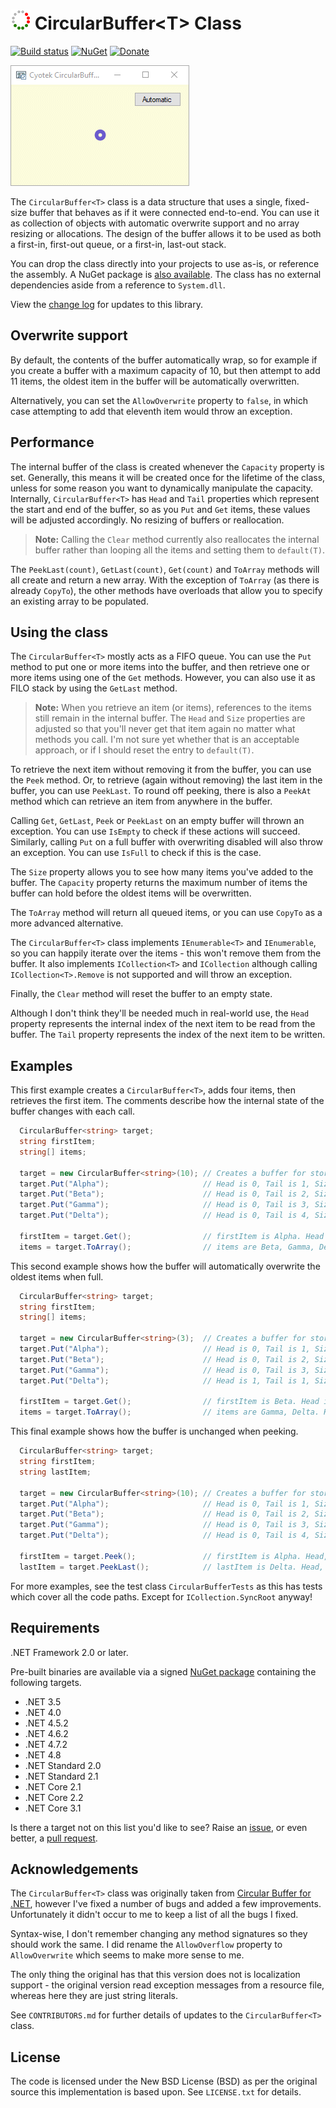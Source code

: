 # ![Icon][iconimg] CircularBuffer&lt;T> Class

[![Build status][ci]][ciimg]
[![NuGet][nugetimg]][nuget]
[![Donate][donateimg]][donate]

![Demo][demoimg]

The `CircularBuffer<T>` class is a data structure that uses a
single, fixed-size buffer that behaves as if it were connected
end-to-end. You can use it as collection of objects with
automatic overwrite support and no array resizing or
allocations. The design of the buffer allows it to be used as
both a first-in, first-out queue, or a first-in, last-out stack.

You can drop the class directly into your projects to use as-is,
or reference the assembly. A NuGet package is [also
available][nuget]. The class has no external dependencies aside from
a reference to `System.dll`.

View the [change log][8] for updates to this library.

## Overwrite support

By default, the contents of the buffer automatically wrap, so
for example if you create a buffer with a maximum capacity of
10, but then attempt to add 11 items, the oldest item in the
buffer will be automatically overwritten.

Alternatively, you can set the `AllowOverwrite` property to
`false`, in which case attempting to add that eleventh item
would throw an exception.

## Performance

The internal buffer of the class is created whenever the
`Capacity` property is set. Generally, this means it will be
created once for the lifetime of the class, unless for some
reason you want to dynamically manipulate the capacity.
Internally, `CircularBuffer<T>` has `Head` and `Tail` properties
which represent the start and end of the buffer, so as you `Put`
and `Get` items, these values will be adjusted accordingly. No
resizing of buffers or reallocation.

> **Note:** Calling the `Clear` method currently also
> reallocates the internal buffer rather than looping all the
> items and setting them to `default(T)`.

The `PeekLast(count)`, `GetLast(count)`, `Get(count)` and
`ToArray` methods will all create and return a new array. With
the exception of `ToArray` (as there is already `CopyTo`), the
other methods have overloads that allow you to specify an
existing array to be populated.

## Using the class

The `CircularBuffer<T>` mostly acts as a FIFO queue. You can use
the `Put` method to put one or more items into the buffer, and
then retrieve one or more items using one of the `Get` methods.
However, you can also use it as FILO stack by using the
`GetLast` method.

> **Note:** When you retrieve an item (or items), references to
> the items still remain in the internal buffer. The `Head` and
> `Size` properties are adjusted so that you'll never get that
> item again no matter what methods you call. I'm not sure yet
> whether that is an acceptable approach, or if I should reset
> the entry to `default(T)`.

To retrieve the next item without removing it from the buffer,
you can use the `Peek` method. Or, to retrieve (again without
removing) the last item in the buffer, you can use `PeekLast`.
To round off peeking, there is also a `PeekAt` method which can
retrieve an item from anywhere in the buffer.

Calling `Get`, `GetLast`, `Peek` or `PeekLast` on an empty
buffer will thrown an exception. You can use `IsEmpty` to check
if these actions will succeed. Similarly, calling `Put` on a
full buffer with overwriting disabled will also throw an
exception. You can use `IsFull` to check if this is the case.

The `Size` property allows you to see how many items you've
added to the buffer. The `Capacity` property returns the maximum
number of items the buffer can hold before the oldest items will
be overwritten.

The `ToArray` method will return all queued items, or you can
use `CopyTo` as a more advanced alternative.

The `CircularBuffer<T>` class implements `IEnumerable<T>` and
`IEnumerable`, so you can happily iterate over the items - this
won't remove them from the buffer. It also implements
`ICollection<T>` and `ICollection` although calling
`ICollection<T>.Remove` is not supported and will throw an
exception.

Finally, the `Clear` method will reset the buffer to an empty
state.

Although I don't think they'll be needed much in real-world use,
the `Head` property represents the internal index of the next
item to be read from the buffer. The `Tail` property represents
the index of the next item to be written.

## Examples

This first example creates a `CircularBuffer<T>`, adds four
items, then retrieves the first item. The comments describe how
the internal state of the buffer changes with each call.

```csharp
  CircularBuffer<string> target;
  string firstItem;
  string[] items;

  target = new CircularBuffer<string>(10); // Creates a buffer for storing up to 10 items
  target.Put("Alpha");                     // Head is 0, Tail is 1, Size is 1
  target.Put("Beta");                      // Head is 0, Tail is 2, Size is 2
  target.Put("Gamma");                     // Head is 0, Tail is 3, Size is 3
  target.Put("Delta");                     // Head is 0, Tail is 4, Size is 4

  firstItem = target.Get();                // firstItem is Alpha. Head is 1, Tail is 4, Size is 3
  items = target.ToArray();                // items are Beta, Gamma, Delta. Head, Tail and Size are unchanged.
```

This second example shows how the buffer will automatically
overwrite the oldest items when full.

```csharp
  CircularBuffer<string> target;
  string firstItem;
  string[] items;

  target = new CircularBuffer<string>(3);  // Creates a buffer for storing up to 3 items
  target.Put("Alpha");                     // Head is 0, Tail is 1, Size is 1
  target.Put("Beta");                      // Head is 0, Tail is 2, Size is 2
  target.Put("Gamma");                     // Head is 0, Tail is 3, Size is 3
  target.Put("Delta");                     // Head is 1, Tail is 1, Size is 3

  firstItem = target.Get();                // firstItem is Beta. Head is 2, Tail is 1, Size is 2
  items = target.ToArray();                // items are Gamma, Delta. Head, Tail and Size are unchanged.
```

This final example shows how the buffer is unchanged when
peeking.

```csharp
  CircularBuffer<string> target;
  string firstItem;
  string lastItem;

  target = new CircularBuffer<string>(10); // Creates a buffer for storing up to 10 items
  target.Put("Alpha");                     // Head is 0, Tail is 1, Size is 1
  target.Put("Beta");                      // Head is 0, Tail is 2, Size is 2
  target.Put("Gamma");                     // Head is 0, Tail is 3, Size is 3
  target.Put("Delta");                     // Head is 0, Tail is 4, Size is 4

  firstItem = target.Peek();               // firstItem is Alpha. Head, Tail and Size are unchanged.
  lastItem = target.PeekLast();            // lastItem is Delta. Head, Tail and Size are unchanged.
```

For more examples, see the test class `CircularBufferTests` as
this has tests which cover all the code paths. Except for
`ICollection.SyncRoot` anyway!

## Requirements

.NET Framework 2.0 or later.

Pre-built binaries are available via a signed [NuGet package][nuget]
containing the following targets.

* .NET 3.5
* .NET 4.0
* .NET 4.5.2
* .NET 4.6.2
* .NET 4.7.2
* .NET 4.8
* .NET Standard 2.0
* .NET Standard 2.1
* .NET Core 2.1
* .NET Core 2.2
* .NET Core 3.1

Is there a target not on this list you'd like to see? Raise an
[issue][gitissue], or even better, a [pull request][gitpull].

## Acknowledgements

The `CircularBuffer<T>` class was originally taken from
[Circular Buffer for .NET][4], however I've fixed a number of
bugs and added a few improvements. Unfortunately it didn't occur
to me to keep a list of all the bugs I fixed.

Syntax-wise, I don't remember changing any method signatures so
they should work the same. I did rename the `AllowOverflow`
property to `AllowOverwrite` which seems to make more sense to
me.

The only thing the original has that this version does not is
localization support - the original version read exception
messages from a resource file, whereas here they are just string
literals.

See `CONTRIBUTORS.md` for further details of updates to the
`CircularBuffer<T>` class.

## License

The code is licensed under the New BSD License (BSD) as per the
original source this implementation is based upon. See
`LICENSE.txt` for details.

[ci]: https://ci.appveyor.com/api/projects/status/h7pwdahqmxajsyj7?svg=true
[ciimg]: https://ci.appveyor.com/project/cyotek/cyotek-collections-generic-circularbuffer
[nuget]: https://www.nuget.org/packages/Cyotek.CircularBuffer/
[nugetimg]: https://img.shields.io/nuget/v/Cyotek.CircularBuffer.svg
[donateimg]: https://www.paypalobjects.com/en_US/i/btn/btn_donate_SM.gif
[donate]: https://paypal.me/cyotek
[gitissue]: https://github.com/cyotek/Cyotek.Collections.Generic.CircularBuffer/issues
[gitpull]: https://github.com/cyotek/Cyotek.Collections.Generic.CircularBuffer/pulls
[demoimg]: res/demo.gif
[iconimg]: res/circularbuffer-32x32.png
[4]: http://circularbuffer.codeplex.com/
[8]: CHANGELOG.md
